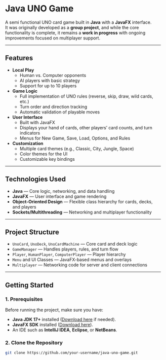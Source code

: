 # Java UNO Game

A semi functional UNO card game built in **Java** with a **JavaFX** interface.  
It was originally developed as a **group project**, and while the core functionality is complete, it remains a **work in progress** with ongoing improvements focused on multiplayer support.

---

## Features

- **Local Play**
  - Human vs. Computer opponents
  - AI players with basic strategy
  - Support for up to 10 players
- **Game Logic**
  - Full implementation of UNO rules (reverse, skip, draw, wild cards, etc.)
  - Turn order and direction tracking
  - Automatic validation of playable moves
- **User Interface**
  - Built with JavaFX
  - Displays your hand of cards, other players’ card counts, and turn indicators
  - Menus for New Game, Save, Load, Options, and Rules
- **Customization**
  - Multiple card themes (e.g., Classic, City, Jungle, Space)
  - Color themes for the UI
  - Customizable key bindings

---

## Technologies Used

- **Java** — Core logic, networking, and data handling
- **JavaFX** — User interface and game rendering
- **Object-Oriented Design** — Flexible class hierarchy for cards, decks, and players
- **Sockets/Multithreading** — Networking and multiplayer functionality

---

## Project Structure

- `UnoCard`, `UnoDeck`, `UnoCardMachine` — Core card and deck logic
- `GameManager` — Handles players, rules, and turn flow
- `Player`, `HumanPlayer`, `ComputerPlayer` — Player hierarchy
- `Menu` and UI Classes — JavaFX-based menus and overlays
- `Multiplayer` — Networking code for server and client connections

---

## Getting Started

### 1. Prerequisites
Before running the project, make sure you have:
- **Java JDK 17+** installed ([Download here](https://adoptium.net/) if needed).  
- **JavaFX SDK** installed ([Download here](https://openjfx.io/)).  
- An IDE such as **IntelliJ IDEA**, **Eclipse**, or **NetBeans**.  

### 2. Clone the Repository
```bash
git clone https://github.com/your-username/java-uno-game.git
